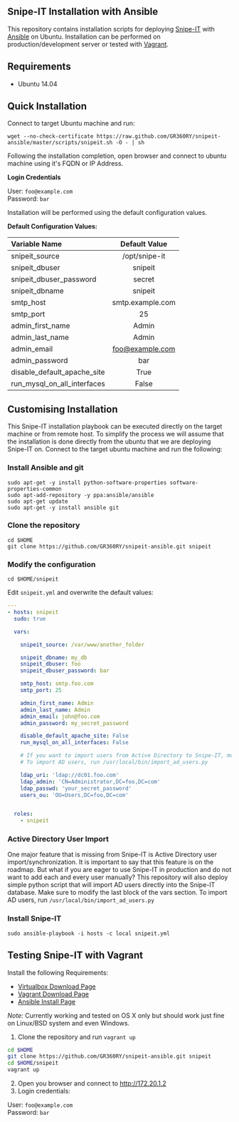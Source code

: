 Snipe-IT Installation with Ansible
----------------------------------
This repository contains installation scripts for deploying [Snipe-IT](http://snipeitapp.com/) with [Ansible](http://www.ansible.com) on Ubuntu. Installation can be performed on production/development server or tested with [Vagrant](http://www.vagrantup.com). 

## Requirements

* Ubuntu 14.04

## Quick Installation

Connect to target Ubuntu machine and run:

```
wget --no-check-certificate https://raw.github.com/GR360RY/snipeit-ansible/master/scripts/snipeit.sh -O - | sh
```

Following the installation completion, open browser and connect to ubuntu machine using it's FQDN or IP Address.

__Login Credentials__

User:      `foo@example.com`  
Password:  `bar`

Installation will be performed using the default configuration values.


__Default Configuration Values:__

| Variable Name                |   Default Value   | 
|:-----------------------------|:-----------------:|
|snipeit_source                |/opt/snipe-it      |
|snipeit_dbuser                |snipeit            |
|snipeit_dbuser_password       |secret             |
|snipeit_dbname                |snipeit            |
|smtp_host                     |smtp.example.com   |
|smtp_port                     |25                 |  
|admin_first_name              |Admin              |
|admin_last_name               |Admin              | 
|admin_email                   |foo@example.com    |
|admin_password                |bar                |
|disable_default_apache_site   |True               |
|run_mysql_on_all_interfaces   |False              |

## Customising Installation

This Snipe-IT installation playbook can be executed directly on the target machine or from remote host. To simplify the process we will assume that the installation is done directly from the ubuntu that we are deploying Snipe-IT on. Connect to the target ubuntu machine and run the following:

### Install Ansible and git
    sudo apt-get -y install python-software-properties software-properties-common
    sudo apt-add-repository -y ppa:ansible/ansible
    sudo apt-get update
    sudo apt-get -y install ansible git

### Clone the repository

    cd $HOME
    git clone https://github.com/GR360RY/snipeit-ansible.git snipeit

### Modify the configuration

    cd $HOME/snipeit

Edit `snipeit.yml` and overwrite the default values:

```yaml
---
- hosts: snipeit 
  sudo: true

  vars:

    snipeit_source: /var/www/another_folder

    snipeit_dbname: my_db
    snipeit_dbuser: foo
    snipeit_dbuser_password: bar

    smtp_host: smtp.foo.com
    smtp_port: 25

    admin_first_name: Admin
    admin_last_name: Admin
    admin_email: john@foo.com
    admin_password: my_secret_password

    disable_default_apache_site: False
    run_mysql_on_all_interfaces: False

    # If you want to import users from Active Directory to Snipe-IT, modify the below values.
    # To import AD users, run /usr/local/bin/import_ad_users.py

    ldap_uri: 'ldap://dc01.foo.com'
    ldap_admin: 'CN=Administrator,DC=foo,DC=com'
    ldap_passwd: 'your_secret_password'
    users_ou: 'OU=Users,DC=foo,DC=com'


  roles:
    - snipeit

```
### Active Directory User Import

One major feature that is missing from Snipe-IT is Active Directory user import/synchronization. It is important to say that this feature is on the roadmap. But what if you are eager to use Snipe-IT in production and do not want to add each and every user manually? This repository will also deploy simple python script that will import AD users directly into the Snipe-IT database.
Make sure to modify the last block of the vars section. To import AD users, run `/usr/local/bin/import_ad_users.py`

### Install Snipe-IT

    sudo ansible-playbook -i hosts -c local snipeit.yml

## Testing Snipe-IT with Vagrant

Install the following Requirements:

* [Virtualbox Download Page](https://www.virtualbox.org/wiki/Downloads)
* [Vagrant Download Page](https://www.vagrantup.com/downloads)
* [Ansible Install Page](http://docs.ansible.com/intro_installation.html)

_Note:_ Currently working and tested on OS X only but should work just fine on Linux/BSD system and even Windows.

1. Clone the repository and run `vagrant up`

```bash
cd $HOME
git clone https://github.com/GR360RY/snipeit-ansible.git snipeit
cd $HOME/snipeit
vagrant up
```

2. Open you browser and connect to http://172.20.1.2
3. Login credentials:

User:      `foo@example.com`  
Password:  `bar`
